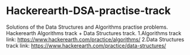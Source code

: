# Hackerearth-DSA-practise-track
Solutions of the Data Structures and Algorithms practise problems. Hackerearth Algorithms track + Data Structures track.
1.Algorithms track link: https://www.hackerearth.com/practice/algorithms/ 
2.Data Structures track link: https://www.hackerearth.com/practice/data-structures/

